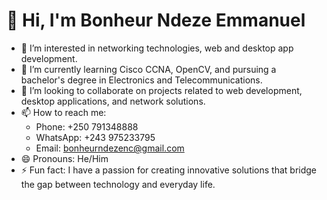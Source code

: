 # 👋 Hi, I'm Bonheur Ndeze Emmanuel
- 👀 I’m interested in networking technologies, web and desktop app development.
- 🌱 I’m currently learning Cisco CCNA, OpenCV, and pursuing a bachelor's degree in Electronics and Telecommunications.
- 💞️ I’m looking to collaborate on projects related to web development, desktop applications, and network solutions.
- 📫 How to reach me:
  - Phone: +250 791348888
  - WhatsApp: +243 975233795
  - Email: bonheurndezenc@gmail.com
- 😄 Pronouns: He/Him
- ⚡ Fun fact: I have a passion for creating innovative solutions that bridge the gap between technology and everyday life.

